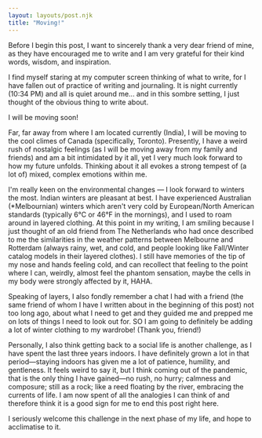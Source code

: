 ```yaml
---
layout: layouts/post.njk
title: "Moving!"
---
```

Before I begin this post, I want to sincerely thank a very dear friend of mine, as they have encouraged me to write and I am very grateful for their kind words, wisdom, and inspiration.

I find myself staring at my computer screen thinking of what to write, for I have fallen out of practice of writing and journaling. It is night currently (10:34 PM) and all is quiet around me... and in this sombre setting, I just thought of the obvious thing to write about.

I will be moving soon!

Far, far away from where I am located currently (India), I will be moving to the cool climes of Canada (specifically, Toronto). Presently, I have a weird rush of nostalgic feelings (as I will be moving away from my family and friends) and am a bit intimidated by it all, yet I very much look forward to how my future unfolds. Thinking about it all evokes a strong tempest of (a lot of) mixed, complex emotions within me.

I'm really keen on the environmental changes — I look forward to winters the most. Indian winters are pleasant at best. I have experienced Australian (*Melbournian) winters which aren't very cold by European/North American standards (typically 6°C or 46°F in the mornings), and I used to roam around in layered clothing. At this point in my writing, I am smiling because I just thought of an old friend from The Netherlands who had once described to me the similarities in the weather patterns between Melbourne and Rotterdam (always rainy, wet, and cold, and people looking like Fall/Winter catalog models in their layered clothes). I still have memories of the tip of my nose and hands feeling cold, and can recollect that feeling to the point where I can, weirdly, almost feel the phantom sensation, maybe the cells in my body were strongly affected by it, HAHA. 

Speaking of layers, I also fondly remember a chat I had with a friend (the same friend of whom I have I written about in the beginning of this post) not too long ago, about what I need to get and they guided me and prepped me on lots of things I need to look out for. SO I am going to definitely be adding a lot of winter clothing to my wardrobe! (Thank you, friend!)

Personally, I also think getting back to a social life is another challenge, as I have spent the last three years indoors. I have definitely grown a lot in that period—staying indoors has given me a lot of patience, humility, and gentleness. It feels weird to say it, but I think coming out of the pandemic, that is the only thing I have gained—no rush, no hurry; calmness and composure; still as a rock; like a reed floating by the river, embracing the currents of life. I am now spent of all the analogies I can think of and therefore think it is a good sign for me to end this post right here.

I seriously welcome this challenge in the next phase of my life, and hope to acclimatise to it. 

